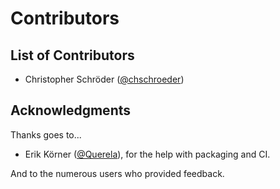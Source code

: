 # Contributors

## List of Contributors

- Christopher Schröder ([@chschroeder](https://github.com/chschroeder))

## Acknowledgments

Thanks goes to...

- Erik Körner ([@Querela](https://github.com/querela)), for the help with packaging and CI.

And to the numerous users who provided feedback.
